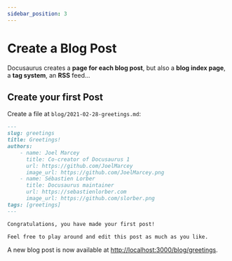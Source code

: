 ```yaml
---
sidebar_position: 3
---
```


# Create a Blog Post

Docusaurus creates a **page for each blog post**, but also a **blog index page**, a **tag system**, an **RSS** feed...

## Create your first Post

Create a file at `blog/2021-02-28-greetings.md`:

```md title="blog/2021-02-28-greetings.md"
---
slug: greetings
title: Greetings!
authors:
    - name: Joel Marcey
      title: Co-creator of Docusaurus 1
      url: https://github.com/JoelMarcey
      image_url: https://github.com/JoelMarcey.png
    - name: Sébastien Lorber
      title: Docusaurus maintainer
      url: https://sebastienlorber.com
      image_url: https://github.com/slorber.png
tags: [greetings]
---

Congratulations, you have made your first post!

Feel free to play around and edit this post as much as you like.
```

A new blog post is now available at [http://localhost:3000/blog/greetings](http://localhost:3000/blog/greetings).
